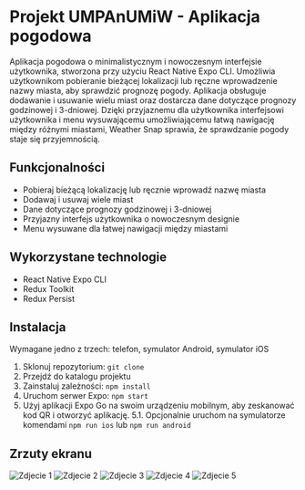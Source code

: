 # Projekt UMPAnUMiW - Aplikacja pogodowa

Aplikacja pogodowa o minimalistycznym i nowoczesnym interfejsie użytkownika, stworzona przy użyciu React Native Expo CLI. Umożliwia użytkownikom pobieranie bieżącej lokalizacji lub ręczne wprowadzenie nazwy miasta, aby sprawdzić prognozę pogody. Aplikacja obsługuje dodawanie i usuwanie wielu miast oraz dostarcza dane dotyczące prognozy godzinowej i 3-dniowej. Dzięki przyjaznemu dla użytkownika interfejsowi użytkownika i menu wysuwającemu umożliwiającemu łatwą nawigację między różnymi miastami, Weather Snap sprawia, że sprawdzanie pogody staje się przyjemnością.

## Funkcjonalności

- Pobieraj bieżącą lokalizację lub ręcznie wprowadź nazwę miasta
- Dodawaj i usuwaj wiele miast
- Dane dotyczące prognozy godzinowej i 3-dniowej
- Przyjazny interfejs użytkownika o nowoczesnym designie
- Menu wysuwane dla łatwej nawigacji między miastami

## Wykorzystane technologie

- React Native Expo CLI
- Redux Toolkit
- Redux Persist

## Instalacja

Wymagane jedno z trzech: telefon, symulator Android, symulator iOS

1. Sklonuj repozytorium: `git clone` 
2. Przejdź do katalogu projektu
3. Zainstaluj zależności: `npm install`
4. Uruchom serwer Expo: `npm start`
5. Użyj aplikacji Expo Go na swoim urządzeniu mobilnym, aby zeskanować kod QR i otworzyć aplikację.
5.1. Opcjonalnie uruchom na symulatorze komendami `npm run ios` lub `npm run android`

## Zrzuty ekranu

![Zdjecie 1](assets/screenshots/1.png) ![Zdjecie 2](assets/screenshots/2.png) ![Zdjecie 3](assets/screenshots/3.png) ![Zdjecie 4](assets/screenshots/4.png) ![Zdjecie 5](assets/screenshots/5.png)

